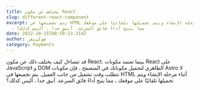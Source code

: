 ```yaml
---
title: يختلف عن مكون React.
slug: different-react-component
excerpt: يتم تجميعها في HTML أثناء مرحلة الإنشاء ويتم تحميلها تلقائيًا على موقعك
  ، مما يتيح أداءً فائق السرعة. أنيق جدا ، أليس كذلك؟
date: 2022-10-15T08:50:13.314Z
author: هوكينغز
category: Payments
---
```

قد تتساءل كيف يختلف ذلك عن مكون React. بينما تعتمد مكونات React على JavaScript و DOM الظاهري لتحميل مكوناتك في المتصفح ، فإن مكونات Astro لا تتطلب وقت تشغيل من جانب العميل. يتم تجميعها في HTML أثناء مرحلة الإنشاء ويتم تحميلها تلقائيًا على موقعك ، مما يتيح أداءً فائق السرعة. أنيق جدا ، أليس كذلك؟
